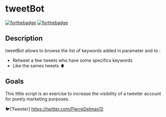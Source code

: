 # tweetBot
[![forthebadge](https://forthebadge.com/images/badges/made-with-python.svg)](https://forthebadge.com) [![forthebadge](https://forthebadge.com/images/badges/for-robots.svg)](https://forthebadge.com)

## Description

tweetBot allows to browse the list of keywords added in parameter and to : 

- Retweet a few tweets who have some specifics keywords 
- Like the sames tweets :arrow_up:

## Goals 

This little script is an exercise to increase the visibility of a tweeter account for purely marketing purposes.

:bird:[Tweeter] https://twitter.com/PierreDelmas12 